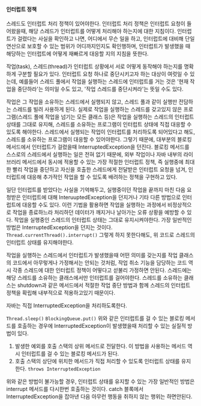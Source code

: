 #### 인터럽트 정책
스레드도 인터럽트 처리 정책이 있어야한다. 인터럽트 처리 정책은 인터럽트 요청이 들어왔을때,
해당 스레드가 인터럽트를 어떻게 처리해야 하는지에 대한 지침이다.
인터럽트가 걸렸다는 사실을 확인하고 나면, 어디에서 무슨 일을 하고, 인터럽트에 대비해 단일 연산으로 보호할 수 있는 범위가 어디까지인지도 확인행하며,
인터럽트가 발생했을 때 해당하는 인터럽트에 어떻게 재빠르게 대응할 지의 지침을 뜻한다.

작업(task), 스레드(thread)가 인터럽트 상황에서 서로 어떻게 동작해야 하는지를 명확하게 구분할 필요가 있다.
인터럽트 요청 하나로 중단시키고자 하는 대상이 여럿일 수 있는데, 
예를들어 스레드 풀에서 작업을 실행하는 스레드에 인터럽트를 거는 것은 '현재 작업을 중단하라'는 의미일 수도 있고,
'작업 스레드를 중단시켜라'는 뜻일 수도 있다.

작업은 그 작업을 소유하는 스레드에서 실행되지 않고, 스레드 풀과 같이 실행만 전담하는 스레드를 빌려 사용하게 된다.
실제로 작업을 실행하는 스레드를 갖고있지 않은 프로그램(스레드 풀에 작업을 넘기는 모든 클래스 등)은 작업을 실행하는 스레드의 인터럽트 상태를 그대로 유지해,
스레드를 소유하는 프로그램이 인터럽트 상태에 직접 대응할 수 있도록 해야한다.
스레드에서 실행되는 작업이 인터럽트를 처리하도록 되어있다고 해도, 스레드를 소유하는 프로그램이 대응할 수 있어야한다.
그렇기 때문에, 대부분의 블로킹 메서드에서 인터럽트가 걸렸을때 InterruptedException을 던진다.
블로킹 메서드를 스스로의 스레드에서 실행하는 일은 전혀 없기 때문에, 외부 작업이나 자바 내부의 라이브러리 메서드에서 
동시에 적용할 수 있는 가장 적절한 인터럽트 정책, 즉 실행중에 최대한 빨리 작업을 중단하고 자신을 호출한 스레드에게 전달받은 인터럽트 요청을 넘겨,
인터럽트에 대응해 추가적인 작업을 할 수 있도록 배려하는 정책을 구현하고 있다.

일단 인터럽트를 받았다는 사실을 기억해두고,
실행중이던 작업을 끝까지 마친 다음 요청받은 인터럽트에 대해 InteruuptedException을 던지거나 기타 다른 방법으로 인터럽트에 대응할 수도 있다.
이런 기법을 활용하면 작업을 실행하는 과정에서 비정상적으로 작업을 종료하느라 처리하던 데이터가 깨지거나 날아가는 오류 상황을 예방할 수 있다.
작업을 실행중인 스레드의 인터럽트 상태는 그대로 유지시켜야한다. 가장 일반적인 방법은 InterruptedException을 던지는 것이다.
`Thread.currentThread().interrupt()`
그렇게 하지 못한다해도, 위 코드로 스레드의 인터럽트 상태를 유지해야한다.

작업을 실행하는 스레드에서 인터럽트가 발생했을때 어떤 의미를 갖는지를 작업 클래스의 코드에서 아무렇게나 가정해서는 안되는 것처럼,
작업 취소 기능을 담당하는 코드 역시 각종 스레드에 대한 인터럽트 정책이 어떻다고 섣불리 가정하면 안된다.
스레드에는 해당 스레드를 소유하는 클래스에서만 인터럽트를 걸어야한다.
스레드를 소유하는 클래스는 shutdown과 같은 메서드에서 적절한 작업 중단 방법과 함께 스레드의 인터럽트 정책을 확립해 내부적으로 적용하고있기 때문이다.

자바는 직접 InterruptedException을 처리하도록한다.

`Thread.sleep()`
`BlockingQueue.put()`
위와 같은 인터럽트를 걸 수 있는 블로킹 메서드를 호출하는 경우에 InterruptedException이 발생했을때 처리할 수 있는 실질적 방법이 있다.
1) 발생한 예외를 호출 스택의 상위 메서드로 전달한다. 이 방법을 사용하는 메서드 역시 인터럽트를 걸 수 있는 블로킹 메서드가 된다.
2) 호출 스택의 상단에 위치한 메서드가 직접 처리할 수 있도록 인터럽트 상태를 유지한다.
`throws InterruptedException`

위와 같은 방법이 불가능할 경우, 인터럽트 상태를 유지할 수 있는 가장 일반적인 방법은 interrupt 메서드를 다시한번 호출하는 것이다.
catch 블록에서 InterruptedException을 잡아낸 다음 아무런 행동을 취하지 않는 행위는 하면안된다.
